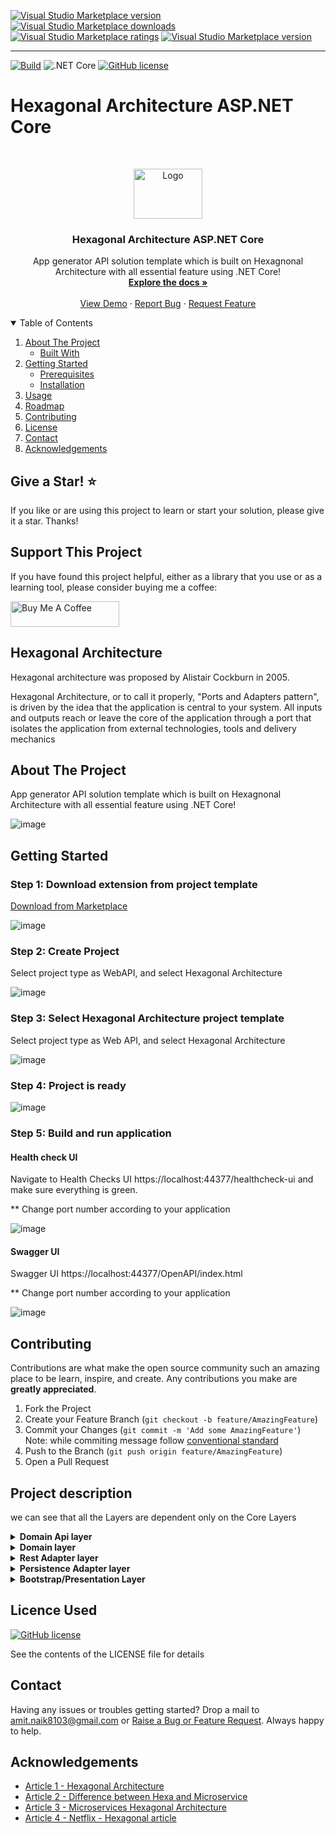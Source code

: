 [![Visual Studio Marketplace version](https://img.shields.io/badge/-HexagonalArchitecture-%23e2165e.svg)](https://marketplace.visualstudio.com/items?itemName=AmitNaik.HexagonalArchitecture)
[![Visual Studio Marketplace downloads](https://vsmarketplacebadge.apphb.com/installs/AmitNaik.HexagonalArchitecture.svg)](https://marketplace.visualstudio.com/items?itemName=AmitNaik.HexagonalArchitecture)
[![Visual Studio Marketplace ratings](https://vsmarketplacebadge.apphb.com/rating/AmitNaik.HexagonalArchitecture.svg)](https://marketplace.visualstudio.com/items?itemName=AmitNaik.HexagonalArchitecture)
[![Visual Studio Marketplace version](https://vsmarketplacebadge.apphb.com/version/AmitNaik.HexagonalArchitecture.svg)](https://marketplace.visualstudio.com/items?itemName=AmitNaik.HexagonalArchitecture)

----
[![Build](https://github.com/Amitpnk/Hexagonal-architecture-ASP.NET-Core/actions/workflows/build.yml/badge.svg)](https://github.com/Amitpnk/Hexagonal-architecture-ASP.NET-Core/actions/workflows/build.yml)
![.NET Core](https://github.com/Amitpnk/Hexagonal-architecture-ASP.NET-Core/workflows/.NET%20Core/badge.svg)
[![GitHub license](https://img.shields.io/badge/license-MIT-blue.svg)](https://github.com/Amitpnk/Hexagonal-architecture-ASP.NET-Core/blob/develop/LICENSE)

# Hexagonal Architecture ASP.NET Core

<br />
<p align="center">
  <a href="https://github.com/Amitpnk/Hexagonal-architecture-ASP.NET-Core">
    <img src="img/logo.png" alt="Logo" width="110" height="80">
  </a>

  <h3 align="center">Hexagonal Architecture ASP.NET Core</h3>

  <p align="center">
    App generator API solution template which is built on Hexagnonal Architecture with all essential feature using .NET Core!
    <br />
    <a href="https://github.com/Amitpnk/Hexagonal-architecture-ASP.NET-Core"><strong>Explore the docs »</strong></a>
    <br />
    <br />
    <a href="https://github.com/Amitpnk/Hexagonal-architecture-ASP.NET-Core">View Demo</a>
    ·
    <a href="https://github.com/Amitpnk/Hexagonal-architecture-ASP.NET-Core/issues">Report Bug</a>
    ·
    <a href="https://github.com/Amitpnk/Hexagonal-architecture-ASP.NET-Core/issues">Request Feature</a>
  </p>
</p>

<details open="open">
  <summary>Table of Contents</summary>
  <ol>
    <li>
      <a href="#about-the-project">About The Project</a>
      <ul>
        <li><a href="#built-with">Built With</a></li>
      </ul>
    </li>
    <li>
      <a href="#getting-started">Getting Started</a>
      <ul>
        <li><a href="#prerequisites">Prerequisites</a></li>
        <li><a href="#installation">Installation</a></li>
      </ul>
    </li>
    <li><a href="#usage">Usage</a></li>
    <li><a href="#roadmap">Roadmap</a></li>
    <li><a href="#contributing">Contributing</a></li>
    <li><a href="#license">License</a></li>
    <li><a href="#contact">Contact</a></li>
    <li><a href="#acknowledgements">Acknowledgements</a></li>
  </ol>
</details>

## Give a Star! :star:
If you like or are using this project to learn or start your solution, please give it a star. Thanks!

## Support This Project

If you have found this project helpful, either as a library that you use or as a learning tool, please consider buying me a coffee:

<a href="https://www.buymeacoffee.com/codewithamit" target="_blank"><img src="https://www.buymeacoffee.com/assets/img/custom_images/orange_img.png" alt="Buy Me A Coffee" style="height: 41px !important;width: 174px !important" ></a>


## Hexagonal Architecture

Hexagonal architecture was proposed by Alistair Cockburn in 2005.

Hexagonal Architecture, or to call it properly, "Ports and Adapters pattern", is driven by the idea that the application is central to your system. All inputs and outputs reach or leave the core of the application through a port that isolates the application from external technologies, tools and delivery mechanics

## About The Project

App generator API solution template which is built on Hexagnonal Architecture with all essential feature using .NET Core!

![image](img/hexagonal-arch.png)

## Getting Started

### Step 1: Download extension from project template

   <p> <a href="https://marketplace.visualstudio.com/items?itemName=AmitNaik.HexagonalArchitecture">Download from Marketplace</a></p>

![image](img/Step1.png)

### Step 2: Create Project

Select project type as WebAPI, and select Hexagonal Architecture

![image](img/Step2.png)

### Step 3: Select Hexagonal Architecture project template

Select project type as Web API, and select Hexagonal Architecture

![image](img/Step3.png)

### Step 4: Project is ready

![image](img/Step4.png)

### Step 5: Build and run application

#### Health check UI

Navigate to Health Checks UI https://localhost:44377/healthcheck-ui and make sure everything is green.

** Change port number according to your application

![image](img/Step6.png)

#### Swagger UI

Swagger UI https://localhost:44377/OpenAPI/index.html

** Change port number according to your application

![image](img/Step5.png)

## Contributing

Contributions are what make the open source community such an amazing place to be learn, inspire, and create. Any contributions you make are **greatly appreciated**.

1. Fork the Project
2. Create your Feature Branch (`git checkout -b feature/AmazingFeature`)
3. Commit your Changes (`git commit -m 'Add some AmazingFeature'`) <br>
Note: while commiting message follow [conventional standard](https://www.conventionalcommits.org/en/v1.0.0/)
4. Push to the Branch (`git push origin feature/AmazingFeature`)
5. Open a Pull Request

## Project description

we can see that all the Layers are dependent only on the Core Layers

<details>
  <summary><b>Domain Api layer</b></summary>
  <p>
    Domain Api Layers (Core layer) is implemented in center and never depends on any other layer. <br>
    It is contract for domain layer interaction(ports) so that primary and secondary adapters can implement the contract.This is also known and DIP or Dependency Inversion Principle
  </p>
</details>
<details>
  <summary><b>Domain layer</b></summary>
  <p>
    Domain Layers (Business layer) which has business logic. and it is keep clean with no other dependencies.
  </p>
</details>
<details>
  <summary><b>Rest Adapter layer</b></summary>
  <p>
    Rest Adapter also known as <i>left port's adapter</i> and <i>primary adapter</i> where we implement restfull service (i.e., GET, POST, PUT, DELETE, etc)
  </p>
</details>
<details>
  <summary><b>Persistence Adapter layer</b></summary>
  <p>
    Rest Adapter also known as <i>right port's adapter</i> and <i>secondary adapter</i>where we have implement Entityframework core which already implements a repository design pattern. DbContext will be UoW (Unit of Work) and each DbSet is the repository. This interacts with our database using dataproviders
  </p>
</details>
<details>
  <summary><b>Bootstrap/Presentation Layer</b></summary>
  <p>
    This is final build of project, where it all begins
  </p>
</details>

## Licence Used

[![GitHub license](https://img.shields.io/badge/license-MIT-blue.svg)](https://github.com/Amitpnk/Hexagonal-architecture-ASP.NET-Core/blob/develop/LICENSE)

See the contents of the LICENSE file for details

## Contact

Having any issues or troubles getting started? Drop a mail to amit.naik8103@gmail.com or [Raise a Bug or Feature Request](https://github.com/Amitpnk/Hexagonal-architecture-ASP.NET-Core/issues/new). Always happy to help.

## Acknowledgements

* [Article 1 - Hexagonal Architecture](https://dzone.com/articles/hexagonal-architecture-what-is-it-and-how-does-it)
* [Article 2 - Difference between Hexa and Microservice](https://stackoverflow.com/questions/54697026/hexagonal-architecture-and-microservices-how-do-they-fit-together)
* [Article 3 - Microservices Hexagonal Architecture](https://medium.com/sciforce/another-story-about-microservices-hexagonal-architecture-23db93fa52a2)
* [Article 4 - Netflix - Hexagonal article](https://netflixtechblog.com/ready-for-changes-with-hexagonal-architecture-b315ec967749)